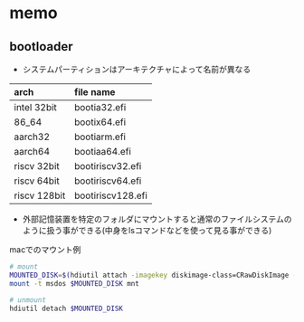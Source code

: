 # memo

## bootloader

- システムパーティションはアーキテクチャによって名前が異なる

| arch         | file name         |
| :----------- | :---------------- |
| intel 32bit  | bootia32.efi      |
| 86_64        | bootix64.efi      |
| aarch32      | bootiarm.efi      |
| aarch64      | bootiaa64.efi     |
| riscv 32bit  | bootiriscv32.efi  |
| riscv 64bit  | bootiriscv64.efi  |
| riscv 128bit | bootiriscv128.efi |

- 外部記憶装置を特定のフォルダにマウントすると通常のファイルシステムのように扱う事ができる(中身をlsコマンドなどを使って見る事ができる)

macでのマウント例

```sh
# mount
MOUNTED_DISK=$(hdiutil attach -imagekey diskimage-class=CRawDiskImage -nomount ./disk.img)
mount -t msdos $MOUNTED_DISK mnt

# unmount
hdiutil detach $MOUNTED_DISK
```
